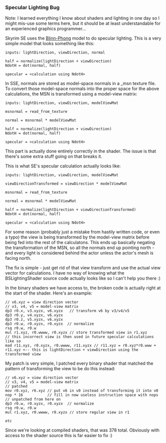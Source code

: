 ### Specular Lighting Bug

Note: I learned everything I know about shaders and lighting in one day so I might mis-use some terms here, but it should be at least understandable for an experienced graphics programmer...

Skyrim SE uses the [Blinn-Phong](https://en.wikipedia.org/wiki/Blinn%E2%80%93Phong_shading_model) model to do specular lighting. This is a very simple model that looks something like this:

```
inputs: lightDirection, viewDirection, normal

half = normalize(lightDirection + viewDirection)
NdotH = dot(normal, half)

specular = <calculation using NdotH>
```
In SSE, normals are stored as model-space normals in a _msn texture file. To convert those model-space normals into the proper space for the above calculations, the MSN is transformed using a model-view matrix:

```
inputs: lightDirection, viewDirection, modelViewMat

msnormal = read_from_texture

normal = msnormal * modelViewMat

half = normalize(lightDirection + viewDirection)
NdotH = dot(normal, half)

specular = <calculation using NdotH>
```
This part is actually done entirely correctly in the shader. The issue is that there's some extra stuff going on that breaks it.

This is what SE's specular calculation actually looks like:

```
inputs: lightDirection, viewDirection, modelViewMat

viewDirectionTransformed = viewDirection * modelViewMat

msnormal = read_from_texture

normal = msnormal * modelViewMat

half = normalize(lightDirection + viewDirectionTransformed)
NdotH = dot(normal, half)

specular = <calculation using NdotH>
```
For some reason (probably just a mistake from hastily written code, or even a typo) the view is being transformed by the model-view matrix before being fed into the rest of the calculatons. This ends up basically negating the transformation of the MSN, so all the normals end up pointing north - and every light is considered behind the actor unless the actor's mesh is facing north. 

The fix is simple - just get rid of that view transform and use the actual view vector for calculations. I have no way of knowing what the BSLightingShader  source code actually looks like so I can't help you there :)

In the binary shaders we have access to, the broken code is actually right at the start of the shader. Here's an example:

```
// v6.xyz = view direction vector
// v3, v4, v5 = model-view matrix
dp3 r0.x, v3.xyzx, v6.xyzx   // transform v6 by v3/v4/v5
dp3 r0.y, v4.xyzx, v6.xyzx
dp3 r0.z, v5.xyzx, v6.xyzx
dp3 r0.w, r0.xyzx, r0.xyzx  // normalize
rsq r0.w, r0.w
mul r1.xyz, r0.wwww, r0.xyzx // store transformed view in r1.xyz
// this incorrect view is then used in future specular calculations like so
mad r11.xyz, r0.xyzx, r0.wwww, r11.xyzx // r11.xyz = r0.xyz*r0.www + r11.xyz <-- this is lightDirection + viewDirection using the transformed view
```

My patch is very simple, I patched every binary shader that matched the pattern of transforming the view to be do this instead:

```
// v6.xyz = view direction vector
// v3, v4, v5 = model-view matrix
// patched
mov r0.xyz, r6.xyz // put v6 in v0 instead of transforming it into v0
nop * 16           // fill in now useless instruction space with nops
// unpatched from here on
dp3 r0.w, r0.xyzx, r0.xyzx  // normalize
rsq r0.w, r0.w
mul r1.xyz, r0.wwww, r0.xyzx // store regular view in r1

etc
```

Since we're looking at compiled shaders, that was 378 total. Obviously with access to the shader source this is far easier to fix :)

